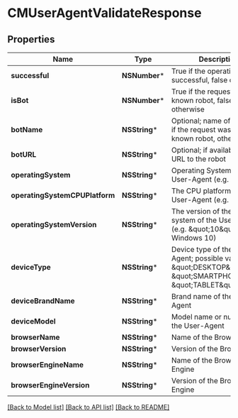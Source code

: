 # CMUserAgentValidateResponse

## Properties
Name | Type | Description | Notes
------------ | ------------- | ------------- | -------------
**successful** | **NSNumber*** | True if the operation was successful, false otherwise | [optional] 
**isBot** | **NSNumber*** | True if the request is a known robot, false otherwise | [optional] 
**botName** | **NSString*** | Optional; name of the robot if the request was from a known robot, otherwise null | [optional] 
**botURL** | **NSString*** | Optional; if available, the URL to the robot | [optional] 
**operatingSystem** | **NSString*** | Operating System of the User-Agent (e.g. Windows) | [optional] 
**operatingSystemCPUPlatform** | **NSString*** | The CPU platform of the User-Agent (e.g. x64) | [optional] 
**operatingSystemVersion** | **NSString*** | The version of the operating system of the User-Agent (e.g. \&quot;10\&quot; for Windows 10) | [optional] 
**deviceType** | **NSString*** | Device type of the User-Agent; possible values are \&quot;DESKTOP\&quot;, \&quot;SMARTPHONE\&quot;, \&quot;TABLET\&quot; | [optional] 
**deviceBrandName** | **NSString*** | Brand name of the User-Agent | [optional] 
**deviceModel** | **NSString*** | Model name or number of the User-Agent | [optional] 
**browserName** | **NSString*** | Name of the Browser | [optional] 
**browserVersion** | **NSString*** | Version of the Browser | [optional] 
**browserEngineName** | **NSString*** | Name of the Browser Engine | [optional] 
**browserEngineVersion** | **NSString*** | Version of the Browser Engine | [optional] 

[[Back to Model list]](../README.md#documentation-for-models) [[Back to API list]](../README.md#documentation-for-api-endpoints) [[Back to README]](../README.md)


